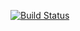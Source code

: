 [![Build Status](https://travis-ci.org/odwamakhalima/settings-bill-expressjs.svg?branch=master)](https://travis-ci.org/odwamakhalima/settings-bill-expressjs)